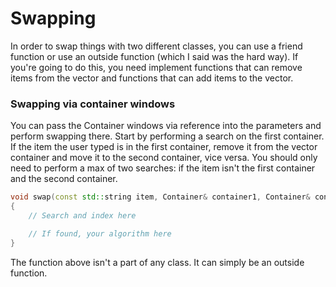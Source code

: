 # Swapping
In order to swap things with two different classes, you can use a friend function or use an outside function (which I said was the hard way). If you're going to do this, you need implement functions that can remove items from the vector and functions that can add items to the vector.

### Swapping via container windows
You can pass the Container windows via reference into the parameters and perform swapping there. Start by performing a search on the first container. If the item the user typed is in the first container, remove it from the vector container and move it to the second container, vice versa. You should only need to perform a max of two searches: if the item isn't the first container and the second container.
```c++
void swap(const std::string item, Container& container1, Container& container2)
{
    // Search and index here

    // If found, your algorithm here
}

```

The function above isn't a part of any class. It can simply be an outside function.
